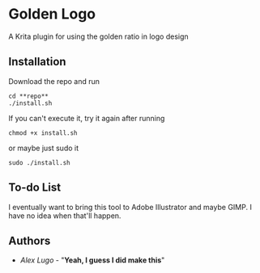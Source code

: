 # Golden Logo
A Krita plugin for using the golden ratio in logo design

## Installation
Download the repo and run
```
cd **repo**
./install.sh
```
If you can't execute it, try it again after running
```
chmod +x install.sh
```
or maybe just sudo it
```
sudo ./install.sh
```

## To-do List
I eventually want to bring this tool to Adobe Illustrator and maybe GIMP. I have no idea when that'll happen.

## Authors
* *Alex Lugo* - "**Yeah, I guess I did make this**"
